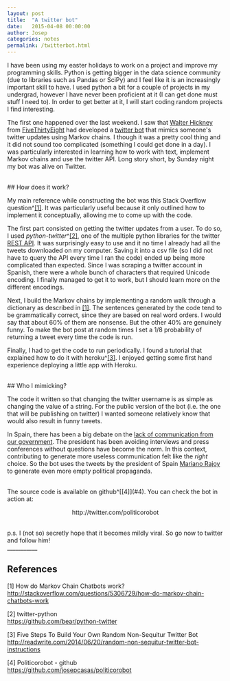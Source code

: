 ```yaml
---
layout: post
title:  "A twitter bot"
date:   2015-04-08 00:00:00
author: Josep
categories: notes
permalink: /twitterbot.html
---
```


I have been using my easter holidays to work on a project and improve my programming skills. Python is getting bigger in the data science community (due to libraries such as Pandas or SciPy) and I feel like it is an increasingly important skill to have. I used python a bit for a couple of projects in my undergrad, however I have never been proficient at it (I can get done must stuff I need to). In order to get better at it, I will start coding random projects I find interesting.

The first one happened over the last weekend. I saw that [Walter Hickney](https://twitter.com/walthickey) from [FiveThirtyEight](http://fivethirtyeight.com/) had developed a [twitter bot](https://twitter.com/538bot) that mimics someone's twitter updates using Markov chains. I though it was a pretty cool thing and it did not sound too complicated (something I could get done in a day). I was particularly interested in learning how to work with text, implement Markov chains and use the twitter API. Long story short, by Sunday night my bot was alive on Twitter.

</br>
## How does it work?

My main reference while constructing the bot was this Stack Overflow question^[[1]](#1). It was particularly useful because it only outlined how to implement it conceptually, allowing me to come up with the code. 

The first part consisted on getting the twitter updates from a user. To do so, I used *python-twitter*^[[2]](#2), one of the multiple python libraries for the twitter [REST API](https://dev.twitter.com/rest/public). It was surprisingly easy to use and it no time I already had all the tweets downloaded on my computer. Saving it into a csv file (so I did not have to query the API every time I ran the code) ended up being more complicated than expected. Since I was scraping a twitter account in Spanish, there were a whole bunch of characters that required Unicode encoding. I finally managed to get it to work, but I should learn more on the different encodings.  

Next, I build the Markov chains by implementing a random walk through a dictionary as described in [[1]](#1). The sentences generated by the code tend to be grammatically correct, since they are based on real word orders. I would say that about 60% of them are nonsense. But the other 40% are genuinely funny. To make the bot post at random times I set a 1/8 probability of returning a tweet every time the code is run. 

Finally, I had to get the code to run periodically. I found a tutorial that explained how to do it with heroku^[[3]](#3). I enjoyed getting some first hand experience deploying a little app with Heroku. 

</br>
## Who I mimicking?

The code it written so that changing the twitter username is as simple as changing the value of a string. For the public version of the bot (i.e. the one that will be publishing on twitter) I wanted someone relatively know that would also result in funny tweets.

 In Spain, there has been a big debate on the [lack of communication from our government](http://blogs.elconfidencial.com/espana/una-cierta-mirada/2015-04-06/rajoy-gobernamos-bien-comunicamos-mal_753924/). The president has been avoiding interviews and press conferences without questions have become the norm. In this context, contributing to generate more useless communication felt like the *right* choice. So the bot uses the tweets by the president of Spain [Mariano Rajoy](http://www.twitter.com/marianorajoy) to generate even more empty political propaganda. 

</br>
 The source code is available on github^[[4]](#4). You can check the bot in action at:

 <p align="center"> http://twitter.com/politicorobot </p>


</br>
p.s. I (not so) secretly hope that it becomes mildly viral. So go now to twitter and follow him!
</br>
___________
</br>

## References

<a name="1"></a>[1] How do Markov Chain Chatbots work? </br>
http://stackoverflow.com/questions/5306729/how-do-markov-chain-chatbots-work

<a name="2"></a>[2] twitter-python </br>
https://github.com/bear/python-twitter

<a name="3"></a>[3] Five Steps To Build Your Own Random Non-Sequitur Twitter Bot </br> http://readwrite.com/2014/06/20/random-non-sequitur-twitter-bot-instructions

<a name="4"></a>[4] Politicorobot - github </br>
https://github.com/josepcasas/politicorobot